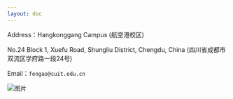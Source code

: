 ```yaml
---
layout: doc
---
```

 

Address：Hangkonggang Campus (航空港校区)

No.24 Block 1, Xuefu Road, Shungliu District, Chengdu, China
(四川省成都市双流区学府路一段24号)

 
Email：`fengao@cuit.edu.cn`

![图片](/image/address.png)
